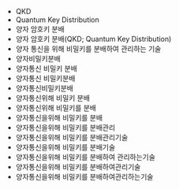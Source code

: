 ﻿- QKD
- Quantum Key Distribution
- 양자 암호키 분배
- 양자 암호키 분배(QKD; Quantum Key Distribution)
- 양자 통신을 위해 비밀키를 분배하여 관리하는 기술
- 양자비밀키분배
- 양자통신 비밀키 분배
- 양자통신 비밀키분배
- 양자통신비밀키분배
- 양자통신위해 비밀키 분배
- 양자통신위해 비밀키를 분배
- 양자통신을위해 비밀키를 분배
- 양자통신을위해 비밀키를 분배관리
- 양자통신을위해 비밀키를 분배관리기술
- 양자통신을위해 비밀키를 분배기술
- 양자통신을위해 비밀키를 분배하여 관리하는기술
- 양자통신을위해 비밀키를 분배하여관리기술
- 양자통신을위해 비밀키를 분배하여관리하는기술
